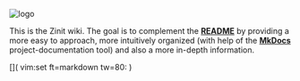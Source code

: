 

![logo](img/zinit.png)

This is the Zinit wiki. The goal is to complement the
[**README**](https://github.com/z-shell/zinit/blob/main/README.md) by providing
a more easy to approach, more intuitively organized (with help of the
[**MkDocs**](https://www.mkdocs.org/) project-documentation tool) and also a more
in-depth information.

[]( vim:set ft=markdown tw=80: )
